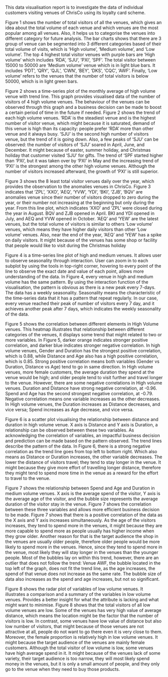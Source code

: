 This data visualisation report is to investigate the data of individual customers visiting venues
of ChrisCo using its loyalty card scheme.

Figure 1 shows the number of total visitors of all the venues, which gives an idea
about the total volume of each venue and which venues are the most popular among
all venues. Also, it helps us to categorise the venues into different category for future
analysis.
The bar charts shows that there are 3 group of venue can be segmented into 3 different
categories based of their total volume of visits, which is ‘High volume’, ‘Medium
volume’, and ‘Low volume’. The top 4 highest total visitor venues with purple bars
are ‘High volume’ which includes ‘RDA’, ‘SJU’, ’PXI’, ’SPF’. The total visitor
between 15000 to 50000 are ‘Medium volume’ venue which is in light blue bars. It
includes ‘PDT’, ‘QRY’, ‘QJL’, ‘CWN’, ‘BEY’, ‘DKS’, ‘CQC’, ‘AWF’. Finally,
‘Low volume’ refers to the venues that the number of total visitors is below 50000,
which is in light green bars.

Figure 2 shows a time-series plot of the monthly average of high volume venue with
trend line. This graph provides visualised data of the number of visitors of 4 high
volume venues. The behaviour of the venues can be observed through this graph and a
business decision can be made to boost a certain period of time in the future if needed.
Figure 2 shows the trend of each high volume venues. ‘RDA’ is the steadiest venue
and is the highest number of visitor venue, which might because it is saturated,
demand of this venue is high than its capacity: people prefer ‘RDA’ more than other
venue and it always busy. ‘SJU’ is the second high number of visitors venue, but the
trend of it is going down. Also, a few peaks of ‘SJU’ can be observed: the number of
visitors of ‘SJU’ soared in April, June, and December. It might because of easter,
summer holiday, and Christmas holiday that customer visited ‘SJU’ for gifts. The
trend of ‘SPF started higher than ‘PXI’, but it was taken over by ‘PXI’ in May and the
increasing trend of ‘PXI’ is the strongest among the other high volume venues.
Although the number of visitors increased afterward, the growth of ‘PXI’ is still
superior.

Figure 3 shows the 8 least total visitor venues daily over the year, which provides the
observation to the anomalies venues in ChrisCo.
Figure 3 indicates that ‘ZPL’, ‘XXO’, ‘AEQ’, ‘YVW’, ‘YDI’, ‘BKI’, ‘ZJB’, ‘BQV’
are anomalies venue since their number of visitors dropped to zero during the year, or
their number not increasing at the beginning but only during the year.
From this line plot, which indicates ‘XXO’ and ‘ZPL’ were closed during the year in
August. BQV and ZJB opened in April. BKI and YDI opened in July, and AEQ and
YVW opened in October. ‘AEQ’ and ‘YEW’ are the latest venues, but the total
volume of visitors is similar to others ‘Low volume’ venues, which means they have
higher daily visitors than other ‘Low volume’ venues. Also, near the end of the year,
‘AEQ’ and ‘YEW’ has a spike on daily visitors. It might because of the venues has
some shop or facility that people would like to visit during the Christmas holiday

Figure 4 is a time-series line plot of high and medium venues. It allows user to
observe seasonality through interaction. User can zoom in to each subplot by using
the tools in top-right corner, hovering to every point of the line to observe the exact
date and value of each point, allows more understanding of the data.
In Figure 4, every venue in high and medium volume has the same pattern. By using
the interaction function of the visualisation, the pattern is obvious as there is a new
peak every 7-days. The data has a weekly seasonality. Seasonality means the
characteristic of the time-series data that it has a pattern that repeat regularly. In our
case, every venue reached their peak of number of visitors every 7 day, and it
achieves another peak after 7 days, which indicates the weekly seasonality of the data.


Figure 5 shows the correlation between different elements in High Volume venues.
This heatmap illustrates that relationship between different categories of the venues, it
displays some trend that might related to two or more variables.
In Figure 5, darker orange indicates stronger positive correlation, and darker blue
indicates stronger negative correlation. In high volume venues, Gender and Duration
has the strongest positive correlation, which is 0.88, while Distance and Age also has
a high positive correlation, which is 0.85.
Strong positive correlation means both variables (Gender vs Duration, Distance vs
Age) tend to go in same direction. In High volume venues, more female customers,
the average duration they spend at the venue would be high; and older people tend to
visit further and travel longer to the venue.
However, there are some negative correlations in High volume venues. Duration and
Distance have strong negative correlation, at -0.96. Spend and Age has the second
strongest negative correlation, at -0.79.
Negative correlation means one variable increases as the other decreases. In High
volume venues, the Duration increases as Distance decreases, and vice versa; Spend
increases as Age decrease, and vice versa.


Figure 6 is a scatter plot visualising the relationship between distance and duration in
high volume venue. X axis is Distance and Y axis is Duration, a relationship can be
observed between these two variables. As acknowledging the correlation of variables,
an impactful business decision and prediction can be made based on the pattern
observed. The trend lines describe the pattern of the data.
In Figure 6, there is a strong negative correlation as the trend line goes from top left to
bottom right. Which also means as Distance or Duration increases, the other variable
decreases. The lower the distance of visitors travel; they tend to stay longer in the
venue. It might because they give more effort of travelling longer distance, therefore
they might tend to spend more time in the venue as a reward for the effort to travel to
the venue.

Figure 7 shows the relationship between Spend and Age and Duration in medium
volume venues. X axis is the average spend of the visitor, Y axis is the average age of
the visitor, and the bubble size represents the average duration of the visitor stay in
the venue. Figure 7 shows the correlation between these three variables and allows
more efficient business decision to be made.
Figure 7 shows that there is a positive correlation of the data as the X axis and Y axis
increases simultaneously. As the age of the visitors increases, they tend to spend more
in the venues, it might because they are more capable to spend more as people usually
has higher income when they grow older. Another reason for that is the target
audience the shop in the venues are usually older people, therefore older people would
be more likely to spend more in the venues. Hence, since they tend to spend more in
the venue, most likely they will stay longer in the venues than the younger people.
Most of the bubbles lay on within this trend, however, there are an outlier that does
not follow the trend: Venue AWF, the bubble located in the top left of the graph, does
not fit the trend line, as the age increases, the spend of that venue does not increase as
the same rate. The bubble size of data also increases as the spend and age increases,
but not so significant.

Figure 8 shows the radar plot of variables of low volume venues. It illustrates a
comparison and a summary of the variables in low volume venues. Provides a better
insight for what the attribute is lacking and what might want to minimise.
Figure 8 shows that the total visitors of all low volume venues are low. Some of the
venues has very high value of average distance, which means the location might be
the factor that the number of visitors is low. In contrast, some venues have low value
of distance but also low number of visitors, that might because of those venues are not
attractive at all, people do not want to go there even it is very close to them.
Moreover, the female proportion is relatively high in low volume venues. It might
because the target audience of the venues are mainly female customers. Although the
total visitor of low volume is low, some venues have high average spend in it. It might
because of the venues lack of some variety, their target audience is too narrow, they
will most likely spend money in the venues, but it is only a small amount of people,
and they only go to the venue when they need to buy those products.
